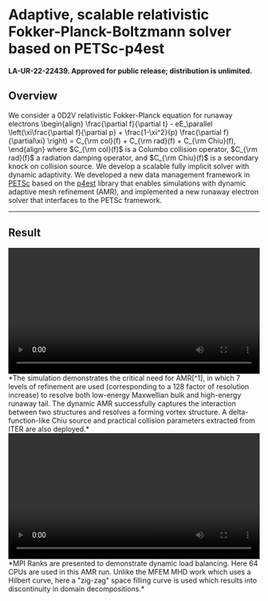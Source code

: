 # Adaptive, scalable relativistic Fokker-Planck-Boltzmann solver based on PETSc-p4est 

**LA-UR-22-22439. Approved for public release; distribution is unlimited.** 

## Overview

We consider a 0D2V relativistic Fokker-Planck equation for runaway electrons 
\begin{align}
\frac{\partial f}{\partial t}  - eE_\parallel \left(\xi\frac{\partial f}{\partial p} + \frac{1-\xi^2}{p} \frac{\partial f}{\partial\xi} \right) = C_{\rm col}(f) + C_{\rm rad}(f) + C_{\rm Chiu}(f),
\end{align}
where $C_{\rm col}(f)$ is a Columbo collision operator, $C_{\rm rad}(f)$ a radiation damping operator,
and $C_{\rm Chiu}(f)$ is a secondary knock on collision source.
We develop a scalable fully implicit solver with dynamic adaptivity. We developed a new data management framework in [PETSc](https://petsc.org) based on the [p4est](https://p4est.org) library that enables simulations with dynamic adaptive mesh refinement (AMR), and implemented a new runaway electron solver that interfaces to the PETSc framework. 

----

## Result

<video controls preload="metadata" width="100%">
    <source src="../img/gallery/E_1.69chiu.mp4" type="video/mp4">
    Sorry, your browser doesn't support embedded videos.
</video>
*The simulation demonstrates the critical need for AMR[^1], in which 7 levels of refinement are used (corresponding to a 128 factor of resolution increase) to resolve both low-energy Maxwellian bulk and high-energy runaway tail. The dynamic AMR successfully captures the interaction between two structures and resolves a forming vortex structure. A delta-function-like Chiu source and practical collision parameters extracted from ITER are also deployed.*

<video controls preload="metadata" width="100%">
    <source src="../img/gallery/dd-p4est.mp4" type="video/mp4">
    Sorry, your browser doesn't support embedded videos.
</video>
*MPI Ranks are presented to demonstrate dynamic load balancing. Here 64 CPUs are used in this AMR run. Unlike the MFEM MHD work which uses a Hilbert curve, here a "zig-zag" space filling curve is used which results into discontinuity in domain decompositions.*

[^1]: J. Rudi\*, M. Heldman, E. M. Constantinescu, Q. Tang\*, and X.-Z. Tang. Scalable implicit solvers with dynamic mesh adaptation for a relativistic drift-kinetic Fokker–Planck–Boltzmann model, **Journal of Computational Physics**, 507:112954, 2024.


<script type="text/x-mathjax-config">MathJax.Hub.Config({TeX: {equationNumbers: {autoNumber: "all"}}, tex2jax: {inlineMath: [['$','$']]}});</script>
<script type="text/javascript" src="https://cdnjs.cloudflare.com/ajax/libs/mathjax/2.7.2/MathJax.js?config=TeX-AMS_HTML"></script>
